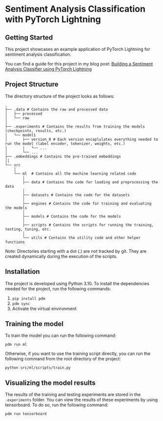 # Sentiment Analysis Classification with PyTorch Lightning

## Getting Started

This project showcases an example application of PyTorch Lightning for sentiment analysis classification.

You can find a guide for this project in my blog post: [Building a Sentiment Analysis Classifier using PyTorch Lightning](https://medium.com/@l.charteros/building-a-sentiment-analysis-classifier-using-pytorch-lightning-d03ccde45e92)

## Project Structure

The directory structure of the project looks as follows:

```
.
├── .data # Contains the raw and processed data
│   ├── processed
│   └── raw
│
├── .experiments # Contains the results from training the models (checkpoints, results, etc.)
│   └── model1
│       ├── version_0 # Each version encaplulates everything needed to run the model (label encoder, tokenizer, weights, etc.)
│       |   └── ...
│       └── ...
├── .embeddings # Contains the pre-trained embeddings
││      
└── src 
    │
    └── ml  # Contains all the machine learning related code
        │
        ├── data # Contains the code for loading and preprocessing the data
        │   
        ├── datasets # Contains the code for the datasets
        │   
        ├── engines # Contains the code for training and evaluating the models
        │  
        ├── models # Contains the code for the models
        │   
        ├── scripts # Contains the scripts for running the training, testing, tuning, etc.
        │   
        └── utils # Contains the utility code and other helper functions
```

*Note*: Directories starting with a dot (.) are not tracked by git. They are created dynamically during the execution
of the scripts.

## Installation

The project is developed using Python 3.10. To install the dependencies needed for the project, run the following
commands:

1. `pip install pdm`
2. `pdm sync`
3. Activate the virtual environment

## Training the model

To train the model you can run the following command:

```
pdm run ml
```

Otherwise, if you want to use the training script directly, you can run the following command from the root directory of the project:

```
python src/ml/scripts/train.py
```


## Visualizing the model results

The results of the training and testing experiments are stored in the `.experiments` folder. You can view the results of these experiments by
using tensorboard. To do so, run the following command:

```
pdm run tensorboard
```
